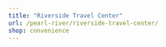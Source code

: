 ```yaml
---
title: "Riverside Travel Center"
url: /pearl-river/riverside-travel-center/
shop: convenience
---
```

